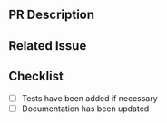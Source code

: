 ## PR Description
<!-- Provide a brief description of the changes -->
## Related Issue
<!-- Link the issue this PR addresses -->
## Checklist
- [ ] Tests have been added if necessary
- [ ] Documentation has been updated